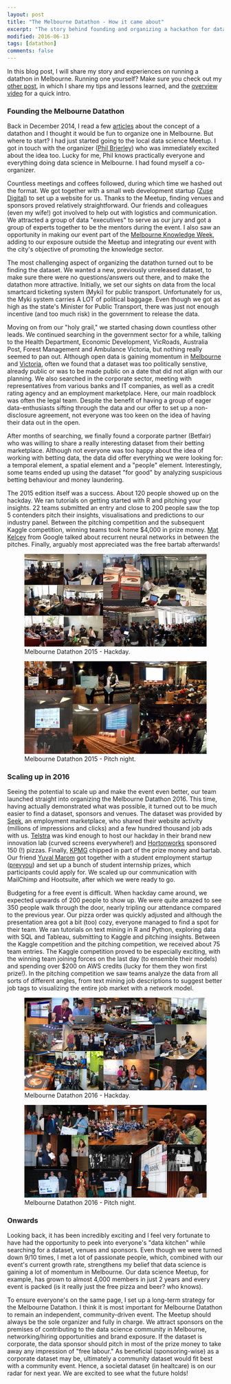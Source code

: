 ```yaml
---
layout: post
title: "The Melbourne Datathon - How it came about"
excerpt: "The story behind founding and organizing a hackathon for data science."
modified: 2016-06-13
tags: [datathon]
comments: false
---
```


In this blog post, I will share my story and experiences on running a datathon in Melbourne. Running one yourself? Make sure you check out my [other post](http://joosthvanderlinden.github.io/datathon-tips/), in which I share my tips and lessons learned, and the [overview video](http://joosthvanderlinden.github.io/datathon-video/) for a quick intro.

### Founding the Melbourne Datathon
Back in December 2014, I read a few [articles](http://www.datanami.com/2014/11/24/datathons-emerge-training-recruitment-tool/) about the concept of a datathon and I thought it would be fun to organize one in Melbourne. But where to start? I had just started going to the local data science Meetup. I got in touch with the organizer ([Phil Brierley](https://au.linkedin.com/in/philbrierley)) who was immediately excited about the idea too. Lucky for me, Phil knows practically everyone and everything doing data science in Melbourne. I had found myself a co-organizer.

Countless meetings and coffees followed, during which time we hashed out the format. We got together with a small web development startup ([Zuse Digital](http://www.zusedigital.com/)) to set up a website for us. Thanks to the Meetup, finding venues and sponsors proved relatively straightforward. Our friends and colleagues (even my wife!) got involved to help out with logistics and communication. We attracted a group of data "executives" to serve as our jury and got a group of experts together to be the mentors during the event. I also saw an opportunity in making our event part of the [Melbourne Knowledge Week](http://www.melbourne.vic.gov.au/arts-and-culture/events-partnerships/melbourne-knowledge-week/Pages/melbourne-knowledge-week.aspx), adding to our exposure outside the Meetup and integrating our event with the city's objective of promoting the knowledge sector.  

The most challenging aspect of organizing the datathon turned out to be finding the dataset. We wanted a new, previously unreleased dataset, to make sure there were no questions/answers out there, and to make the datathon more attractive. Initially, we set our sights on data from the local smartcard ticketing system (Myki) for public transport. Unfortunately for us, the Myki system carries A LOT of political baggage. Even though we got as high as the state's Minister for Public Transport, there was just not enough incentive (and too much risk) in the government to release the data. 

Moving on from our "holy grail," we started chasing down countless other leads. We continued searching in the government sector for a while, talking to the Health Department, Economic Development, VicRoads, Australia Post, Forest Management and Ambulance Victoria, but nothing really seemed to pan out. Although open data is gaining momentum in [Melbourne](https://data.melbourne.vic.gov.au/) and [Victoria](https://www.data.vic.gov.au/), often we found that a dataset was too politically senstive, already public or was to be made public on a date that did not align with our planning. We also searched in the corporate sector, meeting with representatives from various banks and IT companies, as well as a credit rating agency and an employment marketplace. Here, our main roadblock was often the legal team. Despite the benefit of having a group of eager data-enthusiasts sifting through the data and our offer to set up a non-disclosure agreement, not everyone was too keen on the idea of having their data out in the open. 

After months of searching, we finally found a corporate partner (Betfair) who was willing to share a really interesting dataset from their betting marketplace. Although not everyone was too happy about the idea of working with betting data, the data did offer everything we were looking for: a temporal element, a spatial element and a "people" element. Interestingly, some teams ended up using the dataset "for good" by analyzing suspicious betting behaviour and money laundering.

The 2015 edition itself was a success. About 120 people showed up on the hackday. We ran tutorials on getting started with R and pitching your insights. 22 teams submitted an entry and close to 200 people saw the top 5 contenders pitch their insights, visualisations and predictions to our industry panel. Between the pitching competition and the subsequent Kaggle competition, winning teams took home $4,000 in prize money. [Mat Kelcey](http://matpalm.com/blog/) from Google talked about recurrent neural networks in between the pitches. Finally, arguably most appreciated was the free bartab afterwards!
<figure>
	<a href="/images/datathon2015_hackday.jpg"><img src="/images/datathon2015_hackday.jpg"></a>
	<figcaption>Melbourne Datathon 2015 - Hackday.</figcaption>
</figure>
<figure>
    <a href="/images/datathon2015_pitchnight.jpg"><img src="/images/datathon2015_pitchnight.jpg"></a>
    <figcaption>Melbourne Datathon 2015 - Pitch night.</figcaption>
</figure>

### Scaling up in 2016
Seeing the potential to scale up and make the event even better, our team launched straight into organizing the Melbourne Datathon 2016. This time, having actually demonstrated what was possible, it turned out to be much easier to find a dataset, sponsors and venues. The dataset was provided by [Seek](http://www.seek.com.au/), an employment marketplace, who shared their website activity (millions of impressions and clicks) and a few hundred thousand job ads with us. [Telstra](http://www.telstra.com.au) was kind enough to host our hackday in their brand new innovation lab (curved screens everywhere!) and [Hortonworks](http://hortonworks.com/) sponsored 150 (!) pizzas. Finally,  [KPMG](https://home.kpmg.com/au/en/home.html) chipped in part of the prize money and bartab. Our friend [Yuval Marom](https://au.linkedin.com/in/yuvalmarom) got together with a student employment startup ([prevyou](https://www.prevyou.com.au/)) and set up a bunch of student internship prizes, which participants could apply for. We scaled up our communication with MailChimp and Hootsuite, after which we were ready to go.

Budgeting for a free event is difficult. When hackday came around, we expected upwards of 200 people to show up. We were quite amazed to see 350 people walk through the door, nearly tripling our attendance compared to the previous year. Our pizza order was quickly adjusted and although the presentation area got a bit (too) cozy, everyone managed to find a spot for their team. We ran tutorials on text mining in R and Python, exploring data with SQL and Tableau, submitting to Kaggle and pitching insights. Between the Kaggle competition and the pitching competition, we received about 75 team entries. The Kaggle competition proved to be especially exciting, with the winning team joining forces on the last day (to ensemble their models) and spending over $200 on AWS credits (lucky for them they won first prize!). In the pitching competition we saw teams analyze the data from all sorts of different angles, from text mining job descriptions to suggest better job tags to visualizing the entire job market with a network model. 
<figure>
	<a href="/images/datathon2016_hackday.png"><img src="/images/datathon2016_hackday.png"></a>
	<figcaption>Melbourne Datathon 2016 - Hackday.</figcaption>
</figure>
<figure>
    <a href="/images/datathon2016_pitchnight.png"><img src="/images/datathon2016_pitchnight.png"></a>
    <figcaption>Melbourne Datathon 2016 - Pitch night.</figcaption>
</figure>

### Onwards
Looking back, it has been incredibly exciting and I feel very fortunate to have had the opportunity to peek into everyone's "data kitchen" while searching for a dataset, venues and sponsors. Even though we were turned down 9/10 times, I met a lot of passionate people, which, combined with our event's current growth rate, strengthens my belief that data science is gaining a lot of momentum in Melbourne. Our data science Meetup, for example, has grown to almost 4,000 members in just 2 years and every event is packed (is it really just the free pizza and beer? who knows).

To ensure everyone's on the same page, I set up a long-term strategy for the Melbourne Datathon. I think it is most important for Melbourne Datathon to remain an independent, community-driven event. The Meetup should always be the sole organizer and fully in charge. We attract sponsors on the premises of contributing to the data science community in Melbourne, networking/hiring opportunities and brand exposure. If the dataset is corporate, the data sponsor should pitch in most of the prize money to take away any impression of "free labour." As beneficial (sponsoring-wise) as a corporate dataset may be, ultimately a community dataset would fit best with a community event. Hence, a societal dataset (in healtcare) is on our radar for next year. We are excited to see what the future holds!

